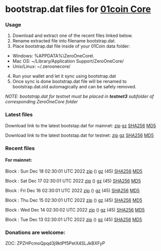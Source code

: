 # bootstrap.dat files for [01coin Core](https://01coin.io)

### Usage

1. Download and extract one of the recent files linked below.
2. Rename extracted file into filename bootstrap.dat.
3. Place bootstrap.dat file inside of your 01Coin data folder:
 - Windows: %APPDATA%\ZeroOneCore\
 - Mac OS: ~/Library/Application Support/ZeroOneCore/
 - Unix/Linux: ~/.zeroonecore/
4. Run your wallet and let it sync using bootstrap.dat
5. Once sync is done bootstrap.dat file will be renamed to bootstrap.dat.old automagically and can be safely removed.

_NOTE: bootstrap.dat for testnet must be placed in **testnet3** subfolder of corresponding ZeroOneCore folder_

### Latest files
Download link to the latest bootstap.dat for mainnet: [zip](https://files.01coin.io/mainnet/bootstrap.dat.zip) [gz](https://files.01coin.io/mainnet/bootstrap.dat.tar.gz) [SHA256](https://files.01coin.io/mainnet/sha256.txt) [MD5](https://files.01coin.io/mainnet/md5.txt)

Download link to the latest bootstap.dat for testnet: [zip](https://files.01coin.io/testnet/bootstrap.dat.zip) [gz](https://files.01coin.io/testnet/bootstrap.dat.tar.gz) [SHA256](https://files.01coin.io/testnet/sha256.txt) [MD5](https://files.01coin.io/testnet/md5.txt)

### Recent files

#### For mainnet:

Block : Sun Dec 18 02:30:01 UTC 2022 [zip](https://files.01coin.io/mainnet/2022-12-18/bootstrap.dat.zip) () [gz](https://files.01coin.io/mainnet/2022-12-18/bootstrap.dat.tar.gz) (45) [SHA256](https://files.01coin.io/mainnet/2022-12-18/sha256.txt) [MD5](https://files.01coin.io/mainnet/2022-12-18/md5.txt)

Block : Sat Dec 17 02:30:01 UTC 2022 [zip](https://files.01coin.io/mainnet/2022-12-17/bootstrap.dat.zip) () [gz](https://files.01coin.io/mainnet/2022-12-17/bootstrap.dat.tar.gz) (45) [SHA256](https://files.01coin.io/mainnet/2022-12-17/sha256.txt) [MD5](https://files.01coin.io/mainnet/2022-12-17/md5.txt)

Block : Fri Dec 16 02:30:01 UTC 2022 [zip](https://files.01coin.io/mainnet/2022-12-16/bootstrap.dat.zip) () [gz](https://files.01coin.io/mainnet/2022-12-16/bootstrap.dat.tar.gz) (45) [SHA256](https://files.01coin.io/mainnet/2022-12-16/sha256.txt) [MD5](https://files.01coin.io/mainnet/2022-12-16/md5.txt)

Block : Thu Dec 15 02:30:01 UTC 2022 [zip](https://files.01coin.io/mainnet/2022-12-15/bootstrap.dat.zip) () [gz](https://files.01coin.io/mainnet/2022-12-15/bootstrap.dat.tar.gz) (45) [SHA256](https://files.01coin.io/mainnet/2022-12-15/sha256.txt) [MD5](https://files.01coin.io/mainnet/2022-12-15/md5.txt)

Block : Wed Dec 14 02:30:02 UTC 2022 [zip](https://files.01coin.io/mainnet/2022-12-14/bootstrap.dat.zip) () [gz](https://files.01coin.io/mainnet/2022-12-14/bootstrap.dat.tar.gz) (45) [SHA256](https://files.01coin.io/mainnet/2022-12-14/sha256.txt) [MD5](https://files.01coin.io/mainnet/2022-12-14/md5.txt)

Block : Tue Dec 13 02:30:01 UTC 2022 [zip](https://files.01coin.io/mainnet/2022-12-13/bootstrap.dat.zip) () [gz](https://files.01coin.io/mainnet/2022-12-13/bootstrap.dat.tar.gz) (45) [SHA256](https://files.01coin.io/mainnet/2022-12-13/sha256.txt) [MD5](https://files.01coin.io/mainnet/2022-12-13/md5.txt)


### Donations are welcome:

ZOC: ZPZHPcmoQpqd3j9ktPf5PetX4SLJkBXFyP
